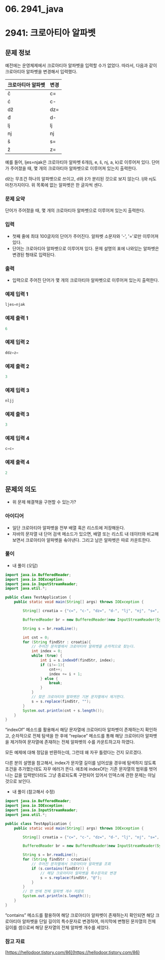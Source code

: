 # 06. 2941_java

# 2941: 크로아티아 알파벳

## 문제 정보

예전에는 운영체제에서 크로아티아 알파벳을 입력할 수가 없었다. 따라서, 다음과 같이 크로아티아 알파벳을 변경해서 입력했다.

| 크로아티아 알파벳 | 변경 |
| --- | --- |
| č | c= |
| ć | c- |
| dž | dz= |
| đ | d- |
| lj | lj |
| nj | nj |
| š | s= |
| ž | z= |

예를 들어, ljes=njak은 크로아티아 알파벳 6개(lj, e, š, nj, a, k)로 이루어져 있다. 단어가 주어졌을 때, 몇 개의 크로아티아 알파벳으로 이루어져 있는지 출력한다.

dž는 무조건 하나의 알파벳으로 쓰이고, d와 ž가 분리된 것으로 보지 않는다. lj와 nj도 마찬가지이다. 위 목록에 없는 알파벳은 한 글자씩 센다.

### 문제 요약

단어가 주어졌을 때, 몇 개의 크로아티아 알파벳으로 이루어져 있는지 출력한다.

### 입력

- 첫째 줄에 최대 100글자의 단어가 주어진다. 알파벳 소문자와 '-', '='로만 이루어져 있다.
- 단어는 크로아티아 알파벳으로 이루어져 있다. 문제 설명의 표에 나와있는 알파벳은 변경된 형태로 입력된다.

### 출력

- 입력으로 주어진 단어가 몇 개의 크로아티아 알파벳으로 이루어져 있는지 출력한다.

### 예제 입력 1

```java
ljes=njak
```

### 예제 출력 1

```java
6
```

### 예제 입력 2

```java
ddz=z=
```

### 예제 출력 2

```java
3
```

### 예제 입력 3

```java
nljj
```

### 예제 출력 3

```java
3
```

### 예제 입력 4

```java
c=c=
```

### 예제 출력 4

```java
2
```

## 문제의 의도

- 위 문제 해결책을 구현할 수 있는가?

### 아이디어

- 일단 크로아티아 알파벳을 전부 배열 혹은 리스트에 저장해둔다.
- 자바의 문자열 내 단어 검색 메소드가 있으면, 배열 또는 리스트 내 데이터와 비교해보면서 크로아티아 알파벳을 솎아낸다. 그리고 남은 알파벳은 따로 카운트한다.

### 풀이

- 내 풀이 (오답)

```java
import java.io.BufferedReader;
import java.io.IOException;
import java.io.InputStreamReader;
import java.util.*;

public class TestApplication {
    public static void main(String[] args) throws IOException {

        String[] croatia = {"c=", "c-", "dz=", "d-", "lj", "nj", "s=", "z="};

        BufferedReader br = new BufferedReader(new InputStreamReader(System.in));

        String s = br.readLine();

        int cnt = 0;
        for (String findStr : croatia){
            // 주어진 문자열에서 크로아티아 알파벳을 순차적으로 찾는다.
            int index = 0;
            while (true) {
                int i = s.indexOf(findStr, index);
                if (i!=-1){
                    cnt++;
                    index += i + 1;
                } else {
                    break;
                }
            }
            // 찾은 크로아티아 알파벳은 기본 문자열에서 제거한다.
            s = s.replace(findStr, "");
        }
        System.out.println(cnt + s.length());
    }
}
```

“indexOf” 메소드를 활용해서 해당 문자열에 크로아티아 알파벳이 존재하는지 확인하고, 순차적으로 전체 탐색을 한 후에 “replace” 메소드를 통해 해당 크로아티아 알파벳을 제거하여 문자열에 존재하는 전체 알파벳의 수를 카운트하고자 하였다.

모든 예제에 대해 정답을 반환하는데, 그런데 왜 자꾸 틀렸다는 건지 모르겠다.

다른 분의 설명을 참고해서, index가 문자열 길이를 넘어섰을 경우에 탐색하지 않도록 조건을 추가했는데도 자꾸 에러가 뜬다. 애초에 indexOf는 기존 문자열의 범위를 벗어나는 값을 입력받더라도 그냥 종료되도록 구현되어 있어서 인덱스에 관한 문제는 아닐 것으로 보인다.

- 내 풀이 (참고해서 수정)

```java
import java.io.BufferedReader;
import java.io.IOException;
import java.io.InputStreamReader;
import java.util.*;

public class TestApplication {
    public static void main(String[] args) throws IOException {

        String[] croatia = {"c=", "c-", "dz=", "d-", "lj", "nj", "s=", "z="};

        BufferedReader br = new BufferedReader(new InputStreamReader(System.in));

        String s = br.readLine();
        for (String findStr : croatia){
            // 주어진 문자열에서 크로아티아 알파벳을 조회
            if (s.contains(findStr)) {
                // 해당 크로아티아 알파벳을 특수문자로 변경
                s = s.replace(findStr, "@");
            }
        }
        // 한 번에 전체 알파벳 개수 카운트
        System.out.println(s.length());
    }
}
```

“contains” 메소드를 활용하여 해당 크로아티아 알파벳이 존재하는지 확인되면 해당 크로아티아 알파벳을 단일 길이의 특수문자로 변경하여, 마지막에 변형된 문자열의 전체 길이를 셈으로써 해당 문자열의 전체 알파벳 개수를 세었다.

### 참고 자료

[https://hellodoor.tistory.com/86](https://hellodoor.tistory.com/86)
